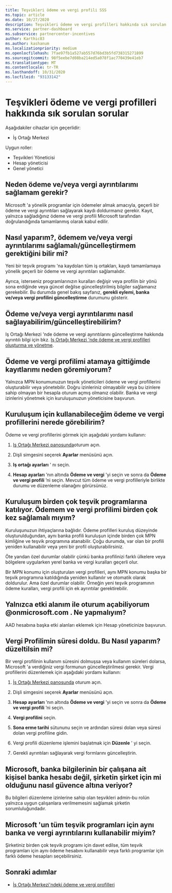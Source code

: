 ```yaml
---
title: Teşvikleri ödeme ve vergi profili SSS
ms.topic: article
ms.date: 10/27/2020
description: Teşvikleri ödeme ve vergi profilleri hakkında sık sorulan sorular. Sorular, ödeme ve vergi profillerinizi neden göremediğiniz ve bunun hakkında ne yapacaklarınızın yanı sıra bu nedir?
ms.service: partner-dashboard
ms.subservice: partnercenter-incentives
author: Karthic83
ms.author: kashanum
ms.localizationpriority: medium
ms.openlocfilehash: 7fae97fb1a527ab557d76bd3b5fd738315271899
ms.sourcegitcommit: 98f5eebe7d08ba214ed5a078f1ac770439e41eb7
ms.translationtype: MT
ms.contentlocale: tr-TR
ms.lasthandoff: 10/31/2020
ms.locfileid: "93133142"
---
```

# <a name="frequently-asked-questions-regarding-incentives-payout-and-tax-profiles"></a>Teşvikleri ödeme ve vergi profilleri hakkında sık sorulan sorular

Aşağıdakiler cihazlar için geçerlidir:

- İş Ortağı Merkezi

Uygun roller:

- Teşvikleri Yöneticisi
- Hesap yöneticisi
- Genel yönetici

## <a name="why-do-i-need-to-provide-my-payout-andor-tax-details"></a>Neden ödeme ve/veya vergi ayrıntılarımı sağlamam gerekir?

Microsoft 'a yönelik programlar için ödemeler almak amacıyla, geçerli bir ödeme ve vergi ayrıntıları sağlayarak kaydı doldurmanız gerekir. Kayıt, yalnızca sağladığınız ödeme ve vergi profili Microsoft tarafından doğrulandığında tamamlanmış olarak kabul edilir.

## <a name="how-do-i-know-that-i-need-to-provideupdate-my-payout-andor-tax-details"></a>Nasıl yaparım?, ödemem ve/veya vergi ayrıntılarımı sağlamalı/güncelleştirmem gerektiğini bilir mi?

Yeni bir teşvik programı 'na kaydolan tüm iş ortakları, kaydı tamamlamaya yönelik geçerli bir ödeme ve vergi ayrıntıları sağlamalıdır.

Ayrıca, isterseniz programlarınızın kuralları değişir veya profilin bir yönü sona erdiğinde veya güncel değilse güncelleştirilmiş bilgiler sağlamanız gerekebilir. Bu durumda genel bakış sayfanız, **gerekli eylemi, banka ve/veya vergi profilini güncelleştirme** durumunu gösterir.

## <a name="how-do-i-provide-update-my-payout-and-or-tax-details"></a>Ödeme ve/veya vergi ayrıntılarımı nasıl sağlayabilirim/güncelleştirebilirim?

Iş Ortağı Merkezi 'nde ödeme ve vergi ayrıntılarını güncelleştirme hakkında ayrıntılı bilgi için bkz. [Iş Ortağı Merkezi 'nde ödeme ve vergi profilleri oluşturma ve yönetme](./incentives-create-and-manage-your-payout-and-tax-profiles.md).

## <a name="why-dont-i-see-my-enrollments-when-i-go-to-assign-my-payout-and-tax-profile"></a>Ödeme ve vergi profilimi atamaya gittiğimde kayıtlarımı neden göremiyorum?

Yalnızca MPN konumunuzun teşvik yöneticileri ödeme ve vergi profillerini oluşturabilir veya yönetebilir. Doğru izinleriniz olmayabilir veya bu izinlere sahip olmayan bir hesapla oturum açmış olmanız olabilir. Banka ve vergi izinlerini yönetmek için kuruluşunuzun yöneticisine başvurun.

## <a name="where-can-i-see-the-payout-and-tax-profiles-for-my-organization-that-i-can-use"></a>Kuruluşum için kullanabileceğim ödeme ve vergi profillerini nerede görebilirim?

Ödeme ve vergi profillerini görmek için aşağıdaki yordamı kullanın:

1. [Iş Ortağı Merkezi panosunda](https://partner.microsoft.com/dashboard)oturum açın.

2. Dişli simgesini seçerek **Ayarlar** menüsünü açın.

3. **Iş ortağı ayarları** ' nı seçin.

4. **Hesap ayarları** ’nın altında **Ödeme ve vergi** ’yi seçin ve sonra da **Ödeme ve vergi profili** ’ni seçin. Mevcut tüm ödeme ve vergi profilleriyle birlikte durumu ve düzenleme olanağını görürsünüz.

## <a name="my-organization-is-participating-in-multiple-incentive-programs-do-i-need-to-provide-my-payment-and-tax-profile-multiple-times"></a>Kuruluşum birden çok teşvik programlarına katılıyor. Ödemem ve vergi profilimi birden çok kez sağlamalı mıyım?

Kuruluşunuzun ihtiyaçlarına bağlıdır. Ödeme profilleri kuruluş düzeyinde oluşturulduğundan, aynı banka profili kuruluşun içinde birden çok MPN kimliğine ve teşvik programına atanabilir. Çoğu durumda, var olan bir profili yeniden kullanabilir veya yeni bir profil oluşturabilirsiniz.

Öte yandan özel durumlar olabilir çünkü banka profilinizi farklı ülkelere veya bölgelere uygularken yerel banka ve vergi kuralları geçerli olur.

Bir MPN konumu için oluşturulan vergi profilleri, aynı MPN konumu başka bir teşvik programına katıldığında yeniden kullanılır ve otomatik olarak doldurulur. Ama özel durumlar olabilir. Örneğin yeni teşvik programının ödeme kuralları, vergi profili için ek ayrıntılar gerektirebilir.  

## <a name="im-only-able-to-sign-in-with-my-onmicrosoftcom-domain-what-should-i-do"></a>Yalnızca etki alanım ile oturum açabiliyorum @onmicrosoft.com . Ne yapmalıyım?

AAD hesabına başka etki alanları eklemek için Hesap yöneticinize başvurun.

## <a name="my-tax-profile-has-expired-how-do-i-fix-this"></a>Vergi Profilimin süresi doldu. Bu Nasıl yaparım? düzeltilsin mi?

Bir vergi profilinin kullanım süresini dolmuşsa veya kullanım süreleri dolarsa, Microsoft 'a verdiğiniz vergi formunun güncelleştirilmesi gerekir. Vergi profillerini düzenlemek için aşağıdaki yordamı kullanın:

1. [İş Ortağı Merkezi panosunda](https://partner.microsoft.com/dashboard/) oturum açın.

2. Dişli simgesini seçerek **Ayarlar** menüsünü açın.

3. **Hesap ayarları** ’nın altında **Ödeme ve vergi** ’yi seçin ve sonra da **Ödeme ve vergi profili** ’ni seçin.

4. **Vergi profilini** seçin.

5. **Sona erme tarihi** sütununu seçin ve ardından süresi dolan veya süresi dolan vergi profiline gidin.

6. Vergi profili düzenleme işlemini başlatmak için **Düzenle** ' yi seçin.

7. Gerekli ayrıntıları sağlayarak vergi formlarını güncelleştirin.

## <a name="how-does-microsoft-ensure-that-the-bank-information-is-indeed-that-of-the-company-and-not-a-personal-bank-account-for-an-employee"></a>Microsoft, banka bilgilerinin bir çalışana ait kişisel banka hesabı değil, şirketin şirket için mi olduğunu nasıl güvence altına veriyor?

Bu bilgileri düzenleme izinlerine sahip olan teşvikleri admin-bu rolün yalnızca uygun çalışanlara verilmemesini sağlamak şirketin sorumluluğundadır.

## <a name="can-i-use-the-same-bank-and-tax-details-for-all-incentive-programs-at-microsoft"></a>Microsoft 'un tüm teşvik programları için aynı banka ve vergi ayrıntılarını kullanabilir miyim?

Şirketiniz birden çok teşvik programı için davet edilse, tüm teşvik programları için aynı ödeme hesabını kullanabilir veya farklı programlar için farklı ödeme hesapları seçebilirsiniz.

## <a name="next-steps"></a>Sonraki adımlar

- [İş Ortağı Merkezi'ndeki ödeme ve vergi profilleri](incentives-create-and-manage-your-payout-and-tax-profiles.md)